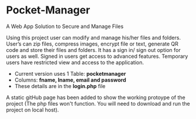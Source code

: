 # Pocket-Manager
A Web App Solution to Secure and Manage Files


Using this project user can modify and manage his/her files and folders.
User’s can zip files, compress images, encrypt file or text, generate QR code and store their files and folders.
It has a sign in/ sign out option for users as well. Signed in users get access to advanced features. Temporary users have restricted view and access to the application.


- Current version uses 1 Table: **pocketmanager** 
- Columns: **fname, lname, email and password**
- These details are in the **login.php** file

A static gitHub page has been added to show the working protoype of the project (The php files won't function. You will need to download and run the project on local host).
